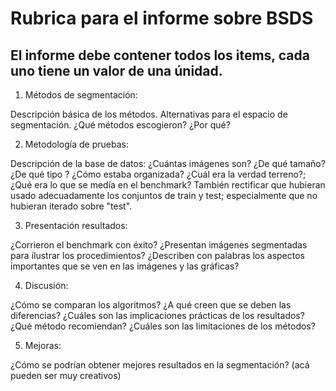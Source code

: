 # Rubrica para el informe sobre BSDS

## El informe debe contener todos los items, cada uno tiene un valor de una únidad.

1. Métodos de segmentación:

Descripción básica de los métodos. Alternativas para el espacio de segmentación. ¿Qué métodos escogieron? ¿Por qué? 

2. Metodología de pruebas:

Descripción de la base de datos: ¿Cuántas imágenes son? ¿De qué tamaño? ¿De qué tipo ? ¿Cómo estaba organizada? ¿Cuál era la verdad terreno?; ¿Qué era lo que se medía en el benchmark? También rectificar que hubieran usado adecuadamente los conjuntos de train y test; especialmente que no hubieran iterado sobre "test". 

3. Presentación resultados:

¿Corrieron el benchmark con éxito? ¿Presentan imágenes segmentadas para ilustrar los procedimientos? ¿Describen con palabras los aspectos importantes que se ven en las imágenes y las gráficas?

4. Discusión:

¿Cómo se comparan los algoritmos? ¿A qué creen que se deben las diferencias? ¿Cuáles son las implicaciones prácticas de los resultados? ¿Qué método recomiendan? ¿Cuáles son las limitaciones de los métodos? 

5. Mejoras:

¿Cómo se podrían obtener mejores resultados en la segmentación? (acá pueden ser muy creativos)
